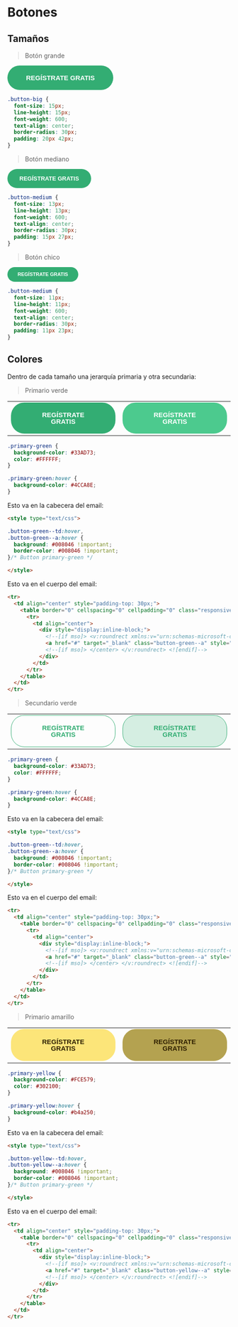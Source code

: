 # Botones

## Tamaños

> Botón grande

<button style="font-size: 15px; line-height: 15px; font-weight: 600; text-align: center; border-radius: 30px; padding: 20px 42px; background-color: #33AD73; color: #FFFFFF; border: 0px;">REGÍSTRATE GRATIS</button>

```css
.button-big {
  font-size: 15px;
  line-height: 15px;
  font-weight: 600;
  text-align: center;
  border-radius: 30px;
  padding: 20px 42px;
}
```

> Botón mediano

<button style="font-size: 13px; line-height: 13px; font-weight: 600; text-align: center; border-radius: 30px; padding: 15px 27px; background-color: #33AD73; color: #FFFFFF; border: 0px;">REGÍSTRATE GRATIS</button>

```css
.button-medium {
  font-size: 13px;
  line-height: 13px;
  font-weight: 600;
  text-align: center;
  border-radius: 30px;
  padding: 15px 27px;
}
```

> Botón chico

<button style="font-size: 11px; line-height: 11px; font-weight: 600; text-align: center; border-radius: 30px; padding: 11px 23px; background-color: #33AD73; color: #FFFFFF; border: 0px;">REGÍSTRATE GRATIS</button>

```css
.button-medium {
  font-size: 11px;
  line-height: 11px;
  font-weight: 600;
  text-align: center;
  border-radius: 30px;
  padding: 11px 23px;
}
```
## Colores

Dentro de cada tamaño una jerarquía primaria y otra secundaria:

> Primario verde

<table border="0" cellpadding="0" cellspacing="0" width="100%" style="border: 0px;">
  <tr style="border: 0px;">
    <td align="center" valign="middle" style="border: 0px;">
      <button style="font-size: 15px; line-height: 15px; font-weight: 600; text-align: center; border-radius: 30px; padding: 20px 42px; background-color: #33AD73; color: #FFFFFF; border: 0px;">REGÍSTRATE GRATIS</button>
    </td>
    <td align="center" valign="middle" style="border: 0px;">
      <button style="font-size: 15px; line-height: 15px; font-weight: 600; text-align: center; border-radius: 30px; padding: 20px 42px; background-color: #4CCA8E; color: #FFFFFF; border: 0px;">REGÍSTRATE GRATIS</button>
    </td>
  </tr>
</table>

```css
.primary-green {
  background-color: #33AD73;
  color: #FFFFFF;
}

.primary-green:hover {
  background-color: #4CCA8E;
}
```

Esto va en la cabecera del email:
```html
<style type="text/css">

.button-green--td:hover,
.button-green--a:hover {
  background: #008046 !important;
  border-color: #008046 !important;
}/* Button primary-green */

</style>
```

Esto va en el cuerpo del email:
```html
<tr>
  <td align="center" style="padding-top: 30px;">
    <table border="0" cellspacing="0" cellpadding="0" class="responsive-button">
      <tr>
        <td align="center">
          <div style="display:inline-block;">
            <!--[if mso]> <v:roundrect xmlns:v="urn:schemas-microsoft-com:vml" xmlns:w="urn:schemas-microsoft-com:office:word" arcsize="99%" stroke="f" fillcolor="#33AD73" style="height:55px;v-text-anchor:middle;width:255.39px;" > <w:anchorlock/> <center style="width:100%;" > <![endif]-->
            <a href="#" target="_blank" class="button-green--a" style="box-sizing:content-box;background-color:#33AD73;border-radius:99px;color:#FFF;display:inline-block;font-family: Helvetica, Arial, sans-serif;font-size:13px;font-style:normal;font-weight:bold;line-height:50px;text-align:center;text-decoration:none;padding: 0 31px;-webkit-text-size-adjust:none;word-break:break-all;">CREA TU CUENTA GRATIS</a>
            <!--[if mso]> </center> </v:roundrect> <![endif]-->
          </div>
        </td>
      </tr>
    </table>
  </td>
</tr>
```
> Secundario verde

<table border="0" cellpadding="0" cellspacing="0" width="100%" style="border: 0px;">
  <tr style="border: 0px;">
    <td align="center" valign="middle" style="border: 0px;">
      <button style="font-size: 15px; line-height: 15px; font-weight: 600; text-align: center; border-radius: 30px; padding: 20px 42px; background-color: transparent; color: #33AD73; border: 1px solid #33AD73;">REGÍSTRATE GRATIS</button>
    </td>
    <td align="center" valign="middle" style="border: 0px;">
      <button style="font-size: 15px; line-height: 15px; font-weight: 600; text-align: center; border-radius: 30px; padding: 20px 42px; background-color: rgba(51,173,115,.2); color: #33AD73; border: 1px solid #33AD73;">REGÍSTRATE GRATIS</button>
    </td>
  </tr>
</table>

```css
.primary-green {
  background-color: #33AD73;
  color: #FFFFFF;
}

.primary-green:hover {
  background-color: #4CCA8E;
}
```

Esto va en la cabecera del email:
```html
<style type="text/css">

.button-green--td:hover,
.button-green--a:hover {
  background: #008046 !important;
  border-color: #008046 !important;
}/* Button primary-green */

</style>
```

Esto va en el cuerpo del email:
```html
<tr>
  <td align="center" style="padding-top: 30px;">
    <table border="0" cellspacing="0" cellpadding="0" class="responsive-button">
      <tr>
        <td align="center">
          <div style="display:inline-block;">
            <!--[if mso]> <v:roundrect xmlns:v="urn:schemas-microsoft-com:vml" xmlns:w="urn:schemas-microsoft-com:office:word" arcsize="99%" stroke="f" fillcolor="#33AD73" style="height:55px;v-text-anchor:middle;width:255.39px;" > <w:anchorlock/> <center style="width:100%;" > <![endif]-->
            <a href="#" target="_blank" class="button-green--a" style="box-sizing:content-box;background-color:#33AD73;border-radius:99px;color:#FFF;display:inline-block;font-family: Helvetica, Arial, sans-serif;font-size:13px;font-style:normal;font-weight:bold;line-height:50px;text-align:center;text-decoration:none;padding: 0 31px;-webkit-text-size-adjust:none;word-break:break-all;">CREA TU CUENTA GRATIS</a>
            <!--[if mso]> </center> </v:roundrect> <![endif]-->
          </div>
        </td>
      </tr>
    </table>
  </td>
</tr>
```
> Primario amarillo

<table border="0" cellpadding="0" cellspacing="0" width="100%" style="border: 0px;">
  <tr style="border: 0px;">
    <td align="center" valign="middle" style="border: 0px;">
      <button style="font-size: 15px; line-height: 15px; font-weight: 600; text-align: center; border-radius: 30px; padding: 20px 42px; background-color: #FCE579; color: #302100; border: 1px solid #FCE579;">REGÍSTRATE GRATIS</button>
    </td>
    <td align="center" valign="middle" style="border: 0px;">
      <button style="font-size: 15px; line-height: 15px; font-weight: 600; text-align: center; border-radius: 30px; padding: 20px 42px; background-color: #b4a250; color: #302100; border: 1px solid #b4a250;">REGÍSTRATE GRATIS</button>
    </td>
  </tr>
</table>

```css
.primary-yellow {
  background-color: #FCE579;
  color: #302100;
}

.primary-yellow:hover {
  background-color: #b4a250;
}
```

Esto va en la cabecera del email:
```html
<style type="text/css">

.button-yellow--td:hover,
.button-yellow--a:hover {
  background: #008046 !important;
  border-color: #008046 !important;
}/* Button primary-green */

</style>
```

Esto va en el cuerpo del email:
```html
<tr>
  <td align="center" style="padding-top: 30px;">
    <table border="0" cellspacing="0" cellpadding="0" class="responsive-button">
      <tr>
        <td align="center">
          <div style="display:inline-block;">
            <!--[if mso]> <v:roundrect xmlns:v="urn:schemas-microsoft-com:vml" xmlns:w="urn:schemas-microsoft-com:office:word" arcsize="99%" stroke="f" fillcolor="#33AD73" style="height:55px;v-text-anchor:middle;width:255.39px;" > <w:anchorlock/> <center style="width:100%;" > <![endif]-->
            <a href="#" target="_blank" class="button-yellow--a" style="box-sizing:content-box;background-color:#33AD73;border-radius:99px;color:#FFF;display:inline-block;font-family: Helvetica, Arial, sans-serif;font-size:13px;font-style:normal;font-weight:bold;line-height:50px;text-align:center;text-decoration:none;padding: 0 31px;-webkit-text-size-adjust:none;word-break:break-all;">CREA TU CUENTA GRATIS</a>
            <!--[if mso]> </center> </v:roundrect> <![endif]-->
          </div>
        </td>
      </tr>
    </table>
  </td>
</tr>
```
